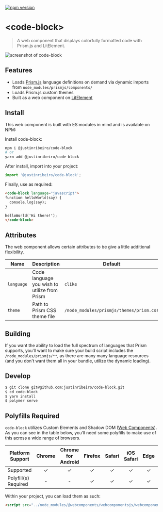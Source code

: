 [![npm version](https://badge.fury.io/js/%40justinribeiro%2Fcode-block.svg)](https://badge.fury.io/js/%40justinribeiro%2Fcode-block)

# \<code-block\>

> A web component that displays colorfully formatted code with Prism.js and LitElement.

![screenshot of code-block](https://user-images.githubusercontent.com/643503/56254054-0ce02600-6074-11e9-9caf-e9dcc25b3ab1.png)

## Features

* Loads [Prism.js](https://prismjs.com/) language definitions on demand via dynamic imports from `node_modules/prismjs/components/`
* Loads Prism.js custom themes
* Built as a web component on [LitElement](https://lit-element.polymer-project.org/)

## Install

This web component is built with ES modules in mind and is
available on NPM:

Install code-block:

```sh
npm i @justinribeiro/code-block
# or
yarn add @justinribeiro/code-block
```

After install, import into your project:

```js
import '@justinribeiro/code-block';
```

Finally, use as required:

```html
<code-block language="javascript">
function helloWorld(say) {
  console.log(say);
}

helloWorld('Hi there!');
</code-block>
```

## Attributes

The web component allows certain attributes to be give a little additional
flexibility.

 | Name | Description | Default |
 | --- | --- | --- |
 | `language` | Code language you wish to utilize from Prism | `clike` |
 | `theme` | Path to Prism CSS theme file | `/node_modules/prismjs/themes/prism.css` |

## Building

If you want the ability to load the full spectrum of languages that Prism supports, you'll want to make sure your build script includes the `/node_modules/prismjs/**`, as there are many many language resources (and you don't want them all in your bundle, utilize the dynamic loading).

## Develop

```bash
$ git clone git@github.com:justinribeiro/code-block.git
$ cd code-block
$ yarn install
$ polymer serve
```

## Polyfills Required

`code-block` utilizes Custom Elements and Shadow DOM ([Web Components](https://developer.mozilla.org/en-US/docs/Web/Web_Components)). As you can see in the table below, you'll need some polyfills to make use of this across a wide range of browsers.

| Platform Support   | Chrome | Chrome for Android | Firefox | Safari | iOS Safari | Edge | IE 11 |
| ------------------ |:------:|:------:|:------:|:------:|:------:|:----:|:-----:|
| Supported          |✓|✓|✓|✓|✓|✓|✓|✓|
| Polyfill(s) Required |-|-|✓|✓|✓|✓|✓|✓|

Within your project, you can load them as such:

```html
<script src="../node_modules/@webcomponents/webcomponentsjs/webcomponents-loader.js"></script>
```
